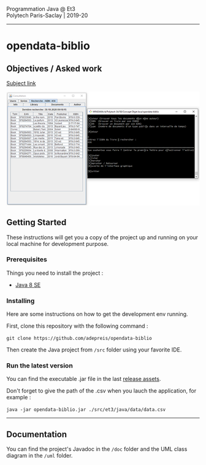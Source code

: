 Programmation Java @ Et3
<br>
Polytech Paris-Saclay | 2019-20

---

# opendata-biblio

## Objectives / Asked work

[Subject link](./co-projet.pdf)

![Illustration : application screenshot](./Screenshot-30062020.png)

## Getting Started

These instructions will get you a copy of the project up and running on your local machine for development purpose.

### Prerequisites

Things you need to install the project :

- [Java 8 SE](https://www.java.com/fr/download/)

### Installing

Here are some instructions on how to get the development env running.

First, clone this repository with the following command :

`git clone https://github.com/adepreis/opendata-biblio`

Then create the Java project from `/src` folder using your favorite IDE.

### Run the latest version

You can find the executable .jar file in the last [release assets](https://github.com/adepreis/opendata-biblio/releases/tag/0.1).

Don't forget to give the path of the .csv when you lauch the application, for example :

`java -jar opendata-biblio.jar ./src/et3/java/data/data.csv`

---

## Documentation
You can find the project's Javadoc in the `/doc` folder and the UML class diagram in the `/uml` folder.